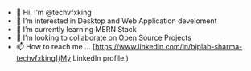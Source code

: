 - 👋 Hi, I’m @techvfxking
- 👀 I’m interested in Desktop and Web Application develoment
- 🌱 I’m currently learning MERN Stack
- 💞️ I’m looking to collaborate on Open Source Projects
- 📫 How to reach me ... [https://www.linkedin.com/in/biplab-sharma-techvfxking](My LinkedIn profile.)

<!---
techvfxking/techvfxking is a ✨ special ✨ repository because its `README.md` (this file) appears on your GitHub profile.
You can click the Preview link to take a look at your changes.
--->
